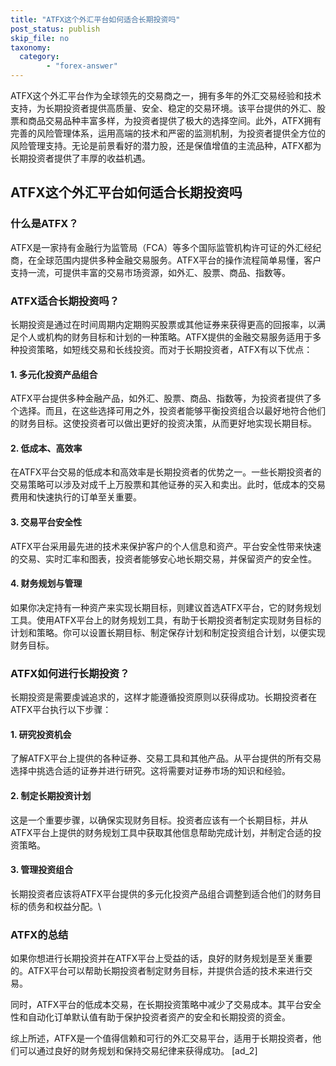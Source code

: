 ```yaml
---
title: "ATFX这个外汇平台如何适合长期投资吗"
post_status: publish
skip_file: no
taxonomy:
  category:
        - "forex-answer"
---
```


ATFX这个外汇平台作为全球领先的交易商之一，拥有多年的外汇交易经验和技术支持，为长期投资者提供高质量、安全、稳定的交易环境。该平台提供的外汇、股票和商品交易品种丰富多样，为投资者提供了极大的选择空间。此外，ATFX拥有完善的风险管理体系，运用高端的技术和严密的监测机制，为投资者提供全方位的风险管理支持。无论是前景看好的潜力股，还是保值增值的主流品种，ATFX都为长期投资者提供了丰厚的收益机遇。

## ATFX这个外汇平台如何适合长期投资吗

### 什么是ATFX？

ATFX是一家持有金融行为监管局（FCA）等多个国际监管机构许可证的外汇经纪商，在全球范围内提供多种金融交易服务。ATFX平台的操作流程简单易懂，客户支持一流，可提供丰富的交易市场资源，如外汇、股票、商品、指数等。

### ATFX适合长期投资吗？

长期投资是通过在时间周期内定期购买股票或其他证券来获得更高的回报率，以满足个人或机构的财务目标和计划的一种策略。ATFX提供的金融交易服务适用于多种投资策略，如短线交易和长线投资。而对于长期投资者，ATFX有以下优点：

#### 1\. 多元化投资产品组合

ATFX平台提供多种金融产品，如外汇、股票、商品、指数等，为投资者提供了多个选择。而且，在这些选择可用之外，投资者能够平衡投资组合以最好地符合他们的财务目标。这使投资者可以做出更好的投资决策，从而更好地实现长期目标。

#### 2\. 低成本、高效率

在ATFX平台交易的低成本和高效率是长期投资者的优势之一。一些长期投资者的交易策略可以涉及对成千上万股票和其他证券的买入和卖出。此时，低成本的交易费用和快速执行的订单至关重要。

#### 3\. 交易平台安全性

ATFX平台采用最先进的技术来保护客户的个人信息和资产。平台安全性带来快速的交易、实时汇率和图表，投资者能够安心地长期交易，并保留资产的安全性。

#### 4\. 财务规划与管理

如果你决定持有一种资产来实现长期目标，则建议首选ATFX平台，它的财务规划工具。使用ATFX平台上的财务规划工具，有助于长期投资者制定实现财务目标的计划和策略。你可以设置长期目标、制定保存计划和制定投资组合计划，以便实现财务目标。

### ATFX如何进行长期投资？

长期投资是需要虔诚追求的，这样才能遵循投资原则以获得成功。长期投资者在ATFX平台执行以下步骤：

#### 1\. 研究投资机会

了解ATFX平台上提供的各种证券、交易工具和其他产品。从平台提供的所有交易选择中挑选合适的证券并进行研究。这将需要对证券市场的知识和经验。

#### 2\. 制定长期投资计划

这是一个重要步骤，以确保实现财务目标。投资者应该有一个长期目标，并从ATFX平台上提供的财务规划工具中获取其他信息帮助完成计划，并制定合适的投资策略。

#### 3\. 管理投资组合

长期投资者应该将ATFX平台提供的多元化投资产品组合调整到适合他们的财务目标的债务和权益分配。\\

### ATFX的总结

如果你想进行长期投资并在ATFX平台上受益的话，良好的财务规划是至关重要的。ATFX平台可以帮助长期投资者制定财务目标，并提供合适的技术来进行交易。

同时，ATFX平台的低成本交易，在长期投资策略中减少了交易成本。其平台安全性和自动化订单默认值有助于保护投资者资产的安全和长期投资的资金。

综上所述，ATFX是一个值得信赖和可行的外汇交易平台，适用于长期投资者，他们可以通过良好的财务规划和保持交易纪律来获得成功。 \[ad\_2\]
